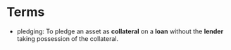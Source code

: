 # Terms
* pledging: To pledge an asset as **collateral** on a **loan** without the **lender** taking possession of the collateral.
